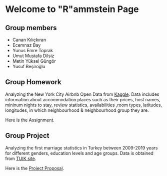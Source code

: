 # Welcome to "R"ammstein Page

## Group members
* Canan Kılıçkıran
* Ecemnaz Bay
* Yunus Emre Toprak
* Umut Mustafa Dilsiz
* Metin Yüksel Güngör
* Yusuf Beşiroğlu

## Group Homework
Analyzing the New York City Airbnb Open Data from [Kaggle](https://www.kaggle.com/dgomonov/new-york-city-airbnb-open-data).
Data includes information about accommodation places such as their prices, host names, mininum nights to stay, review statistics, availabilities ,room types, latitudes, longitudes, in which neighbourhood & neighbourhood group they are. 

Here is the Assignment.

## Group Project
Analyzing the first marriage statistics in Turkey between 2009-2019 years for different genders, education levels and age groups.
Data is obtained from [TUIK site](https://biruni.tuik.gov.tr/medas/?kn=112&locale=tr).

Here is the [Project Proposal](https://pjournal.github.io/boun01g-r-ammstein/Project-Proposal.html).

 
